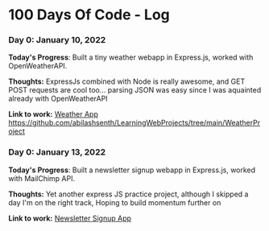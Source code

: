 # 100 Days Of Code - Log

### Day 0: January 10, 2022 

**Today's Progress**: Built a tiny weather webapp in Express.js, worked with OpenWeatherAPI.

**Thoughts:** ExpressJs combined with Node is really awesome, and GET POST requests are cool too... parsing JSON was easy since I was aquainted already with OpenWeatherAPI

**Link to work:** [Weather App](https://github.com/abilashsenth/LearningWebProjects/tree/main/WeatherProject) https://github.com/abilashsenth/LearningWebProjects/tree/main/WeatherProject



### Day 0: January 13, 2022 

**Today's Progress**: Built a newsletter signup webapp in Express.js, worked with MailChimp API.

**Thoughts:** Yet another express JS practice project, although I skipped a day I'm on the right track, Hoping to build momentum further on

**Link to work:** [Newsletter Signup App](https://github.com/abilashsenth/LearningWebProjects/tree/main/Newsletter-Signup)
